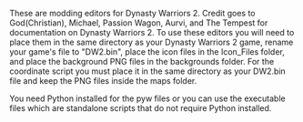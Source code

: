These are modding editors for Dynasty Warriors 2. Credit goes to God(Christian), Michael, Passion Wagon, Aurvi, and The Tempest for documentation on Dynasty Warriors 2. To use these editors you will need to place them in the same directory as your Dynasty Warriors 2 game, rename your game's file to "DW2.bin", place the icon files in the Icon_Files folder, and place the background PNG files in the backgrounds folder. For the coordinate script you must place it in the same directory as your DW2.bin file and keep the PNG files inside the maps folder.

You need Python installed for the pyw files or you can use the executable files which are standalone scripts that do not require Python installed.
